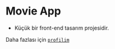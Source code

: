 # Movie App

- Küçük bir front-end tasarım projesidir.

 Daha fazlası için [`profilim`](https://github.com/azrasimsek/) 
